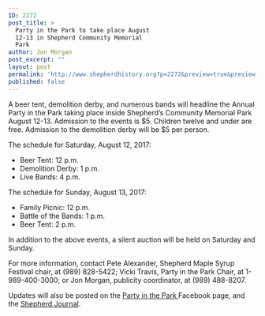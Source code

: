 ```yaml
---
ID: 2272
post_title: >
  Party in the Park to take place August
  12-13 in Shepherd Community Memorial
  Park
author: Jon Morgan
post_excerpt: ""
layout: post
permalink: 'http://www.shepherdhistory.org?p=2272&preview=true&preview_id=2272'
published: false
---
```

A beer tent, demolition derby, and numerous bands will headline the Annual Party in the Park taking place inside Shepherd’s Community Memorial Park August 12-13. Admission to the events is $5. Children twelve and under are free. Admission to the demolition derby will be $5 per person.

The schedule for Saturday, August 12, 2017:
<ul>
 	<li>Beer Tent: 12 p.m.</li>
 	<li>Demolition Derby: 1 p.m.</li>
 	<li>Live Bands: 4 p.m.</li>
</ul>
The schedule for Sunday, August 13, 2017:
<ul>
 	<li>Family Picnic: 12 p.m.</li>
 	<li>Battle of the Bands: 1 p.m.</li>
 	<li>Beer Tent: 2 p.m.</li>
</ul>
In addition to the above events, a silent auction will be held on Saturday and Sunday.

For more information, contact Pete Alexander, Shepherd Maple Syrup Festival chair, at (989) 828-5422; Vicki Travis, Party in the Park Chair, at 1-989-400-3000; or Jon Morgan, publicity coordinator, at (989) 488-8207.

Updates will also be posted on the <a href="https://www.facebook.com/pg/Shepherd-Party-in-the-Park-639207669567155/events/?ref=page_internal">Party in the Park </a>Facebook page, and the <a href="http://www.shepherdhistory.org">Shepherd Journal</a>.